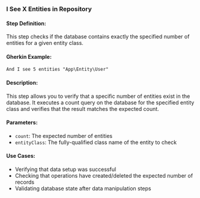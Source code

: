 ### I See X Entities in Repository

#### Step Definition:

This step checks if the database contains exactly the specified number of entities for a given entity class.

#### Gherkin Example:

```gherkin
And I see 5 entities "App\Entity\User"
```

#### Description:

This step allows you to verify that a specific number of entities exist in the database. It executes a count query on the database for the specified entity class and verifies that the result matches the expected count.

#### Parameters:

- `count`: The expected number of entities
- `entityClass`: The fully-qualified class name of the entity to check

#### Use Cases:

- Verifying that data setup was successful
- Checking that operations have created/deleted the expected number of records
- Validating database state after data manipulation steps 